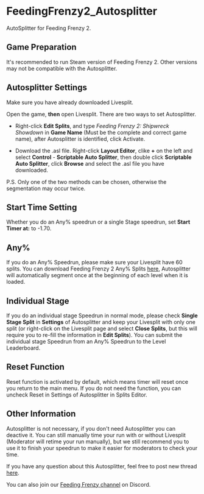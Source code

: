 # FeedingFrenzy2_Autosplitter

AutoSplitter for Feeding Frenzy 2.

## Game Preparation

It's recommended to run Steam version of Feeding Frenzy 2. Other versions may not be compatible with the Autosplitter.

## Autosplitter Settings
 
Make sure you have already downloaded Livesplit.

Open the game, **then** open Livesplit. There are two ways to set Autosplitter.

* Right-click **Edit Splits**, and type *Feeding Frenzy 2: Shipwreck Showdown* in **Game Name** (Must be the complete and correct game name),  after Autosplitter is identified, click Activate.

* Download the .asl file. Right-click **Layout Editor**, clike **+** on the left and select **Control** - **Scriptable Auto Splitter**, then double click **Scriptable Auto Splitter**, click **Browse** and select the .asl file you have downloaded.

P.S. Only one of the two methods can be chosen, otherwise the segmentation may occur twice.

## Start Time Setting

Whether you do an Any% speedrun or a single Stage speedrun, set **Start Timer at:** to -1.70.

## Any%

If you do an Any% Speedrun, please make sure your Livesplit have 60 splits. You can download Feeding Frenzy 2 Any% Splits [here](https://www.speedrun.com/feeding_frenzy_2_shipwreck_showdown/resources), Autosplitter will automatically segment once at the beginning of each level when it is loaded.

## Individual Stage

If you do an individual stage Speedrun in normal mode, please check **Single Stage Split** in **Settings** of Autosplitter and keep your Livesplit with only one split (or right-click on the Livesplit page and select **Close Splits**, but this will require you to re-fill the information in **Edit Splits**). You can submit the individual stage Speedrun from an Any% Speedrun to the Level Leaderboard.

## Reset Function

Reset function is activated by default, which means timer will reset once you return to the main menu. If you do not need the function, you can uncheck Reset in Settings of Autosplitter in Splits Editor.

## Other Information

Autosplitter is not necessary, if you don't need Autosplitter you can deactive it. You can still manually time your run with or without Livesplit (Moderator will retime your run manually), but we still recommend you to use it to finish your speedrun to make it easier for moderators to check your time.

If you have any question about this Autosplitter, feel free to post new thread [here](https://www.speedrun.com/feeding_frenzy_2_shipwreck_showdown/forum).

You can also join our [Feeding Frenzy channel](https://discord.gg/cnUe7dhNfS) on Discord.
